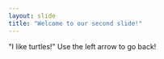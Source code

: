 ```yaml
---
layout: slide
title: "Welcome to our second slide!"
---
```

"I like turtles!"
Use the left arrow to go back!
